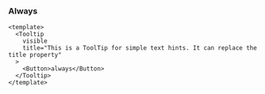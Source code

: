 ### Always

<!--start-code-->

```vue
<template>
  <Tooltip
    visible
    title="This is a ToolTip for simple text hints. It can replace the title property"
  >
    <Button>always</Button>
  </Tooltip>
</template>
```

<!--end-code-->
